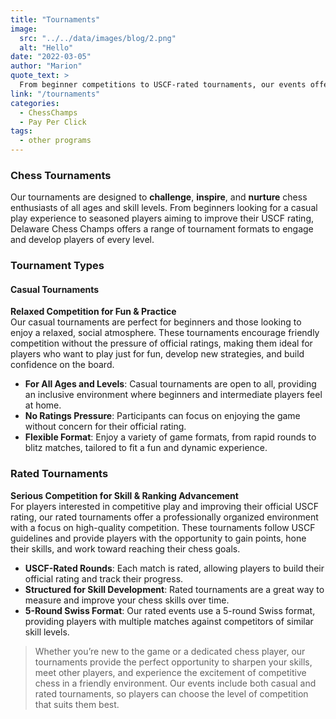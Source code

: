 ```yaml
---
title: "Tournaments"
image: 
  src: "../../data/images/blog/2.png"
  alt: "Hello"
date: "2022-03-05"
author: "Marion"
quote_text: >
  From beginner competitions to USCF-rated tournaments, our events offer players of all ages an exciting and enriching chess experience.
link: "/tournaments"
categories:
  - ChessChamps
  - Pay Per Click
tags:
  - other programs
---
```


### Chess Tournaments

Our tournaments are designed to **challenge**, **inspire**, and **nurture** chess enthusiasts of all ages and skill levels. From beginners looking for a casual play experience to seasoned players aiming to improve their USCF rating, Delaware Chess Champs offers a range of tournament formats to engage and develop players of every level.


### Tournament Types

#### Casual Tournaments

**Relaxed Competition for Fun & Practice**  
Our casual tournaments are perfect for beginners and those looking to enjoy a relaxed, social atmosphere. These tournaments encourage friendly competition without the pressure of official ratings, making them ideal for players who want to play just for fun, develop new strategies, and build confidence on the board.

- **For All Ages and Levels**: Casual tournaments are open to all, providing an inclusive environment where beginners and intermediate players feel at home.
- **No Ratings Pressure**: Participants can focus on enjoying the game without concern for their official rating.
- **Flexible Format**: Enjoy a variety of game formats, from rapid rounds to blitz matches, tailored to fit a fun and dynamic experience.



### Rated Tournaments

**Serious Competition for Skill & Ranking Advancement**  
For players interested in competitive play and improving their official USCF rating, our rated tournaments offer a professionally organized environment with a focus on high-quality competition. These tournaments follow USCF guidelines and provide players with the opportunity to gain points, hone their skills, and work toward reaching their chess goals.

- **USCF-Rated Rounds**: Each match is rated, allowing players to build their official rating and track their progress.
- **Structured for Skill Development**: Rated tournaments are a great way to measure and improve your chess skills over time.
- **5-Round Swiss Format**: Our rated events use a 5-round Swiss format, providing players with multiple matches against competitors of similar skill levels.


> Whether you’re new to the game or a dedicated chess player, our tournaments provide the perfect opportunity to sharpen your skills, meet other players, and experience the excitement of competitive chess in a friendly environment. Our events include both casual and rated tournaments, so players can choose the level of competition that suits them best.
